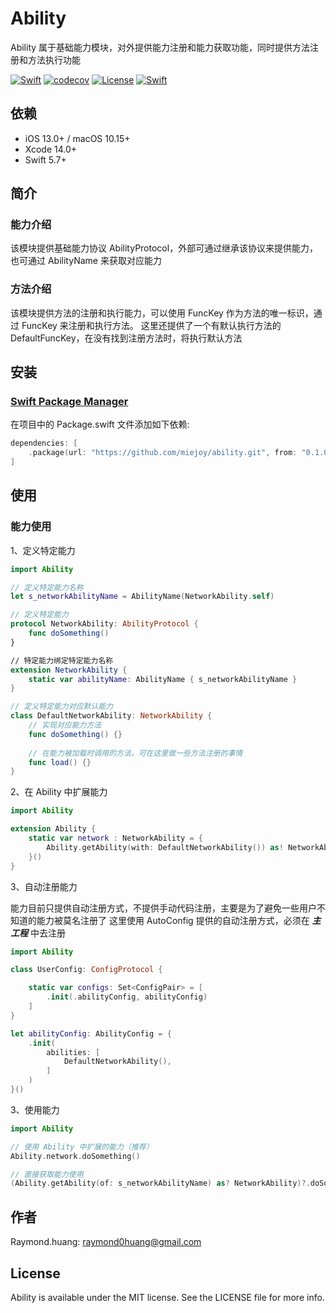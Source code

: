 # Ability

Ability 属于基础能力模块，对外提供能力注册和能力获取功能，同时提供方法注册和方法执行功能

[![Swift](https://github.com/miejoy/ability/actions/workflows/test.yml/badge.svg)](https://github.com/miejoy/ability/actions/workflows/test.yml)
[![codecov](https://codecov.io/gh/miejoy/ability/branch/main/graph/badge.svg)](https://codecov.io/gh/miejoy/ability)
[![License](https://img.shields.io/badge/license-MIT-brightgreen.svg)](LICENSE)
[![Swift](https://img.shields.io/badge/swift-5.4-brightgreen.svg)](https://swift.org)

## 依赖

- iOS 13.0+ / macOS 10.15+
- Xcode 14.0+
- Swift 5.7+

## 简介

### 能力介绍
该模块提供基础能力协议 AbilityProtocol，外部可通过继承该协议来提供能力，也可通过 AbilityName 来获取对应能力

### 方法介绍
该模块提供方法的注册和执行能力，可以使用 FuncKey 作为方法的唯一标识，通过 FuncKey 来注册和执行方法。
这里还提供了一个有默认执行方法的 DefaultFuncKey，在没有找到注册方法时，将执行默认方法


## 安装

### [Swift Package Manager](https://github.com/apple/swift-package-manager)

在项目中的 Package.swift 文件添加如下依赖:

```swift
dependencies: [
    .package(url: "https://github.com/miejoy/ability.git", from: "0.1.0"),
]
```

## 使用

### 能力使用

1、定义特定能力

```swift
import Ability

// 定义特定能力名称
let s_networkAbilityName = AbilityName(NetworkAbility.self)

// 定义特定能力
protocol NetworkAbility: AbilityProtocol {
    func doSomething()
}

// 特定能力绑定特定能力名称
extension NetworkAbility {
    static var abilityName: AbilityName { s_networkAbilityName }
}

// 定义特定能力对应默认能力
class DefaultNetworkAbility: NetworkAbility {
    // 实现对应能力方法
    func doSomething() {}
    
    // 在能力被加载时调用的方法，可在这里做一些方法注册的事情
    func load() {}
}
```

2、在 Ability 中扩展能力

```swift
import Ability

extension Ability {
    static var network : NetworkAbility = {
        Ability.getAbility(with: DefaultNetworkAbility()) as! NetworkAbility
    }()
}

```

3、自动注册能力

能力目前只提供自动注册方式，不提供手动代码注册，主要是为了避免一些用户不知道的能力被莫名注册了
这里使用 AutoConfig 提供的自动注册方式，必须在 ***主工程*** 中去注册

```swift
import Ability

class UserConfig: ConfigProtocol {

    static var configs: Set<ConfigPair> = [
        .init(.abilityConfig, abilityConfig)
    ]
}

let abilityConfig: AbilityConfig = {
    .init(
        abilities: [
            DefaultNetworkAbility(),
        ]
    )
}()
```

3、使用能力

```swift
import Ability

// 使用 Ability 中扩展的能力（推荐）
Ability.network.doSomething()

// 直接获取能力使用
(Ability.getAbility(of: s_networkAbilityName) as? NetworkAbility)?.doSomething()
```

## 作者

Raymond.huang: raymond0huang@gmail.com

## License

Ability is available under the MIT license. See the LICENSE file for more info.

